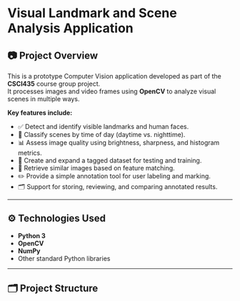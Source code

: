 # Visual Landmark and Scene Analysis Application

## 📷 Project Overview

This is a prototype Computer Vision application developed as part of the **CSCI435** course group project.  
It processes images and video frames using **OpenCV** to analyze visual scenes in multiple ways.

**Key features include:**
- ✅ Detect and identify visible landmarks and human faces.
- 🌙 Classify scenes by time of day (daytime vs. nighttime).
- 📊 Assess image quality using brightness, sharpness, and histogram metrics.
- 📁 Create and expand a tagged dataset for testing and training.
- 🔗 Retrieve similar images based on feature matching.
- ✏️ Provide a simple annotation tool for user labeling and marking.
- 🗂️ Support for storing, reviewing, and comparing annotated results.

---

## ⚙️ Technologies Used

- **Python 3**
- **OpenCV**
- **NumPy**
- Other standard Python libraries

---

## 🗂️ Project Structure


